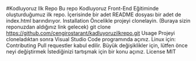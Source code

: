 #Kodluyoruz Ilk Repo
Bu repo Kodluyoruz Front-End Eğitiminde oluşturduğumuz ilk repo. İçerisinde bir adet README dosyası bir adet de index.html barındırıyor.
Installation
Öncelikle projeyi clonelayin. (Buraya sizin reponuzdan aldığınız link gelecek)
git clone https://github.com/cengirostarant/kadluyoruzilkrepo.git
Usage
Projeyi cloneladıktan sonra Visual Studio Code programında açınız.
Linux için:
Contributing
Pull requestler kabul edilir. Büyük değişiklikler için, lütfen önce neyi değiştirmek İstediğinizi tartışmak için bir konu açınız.
License
MIT
